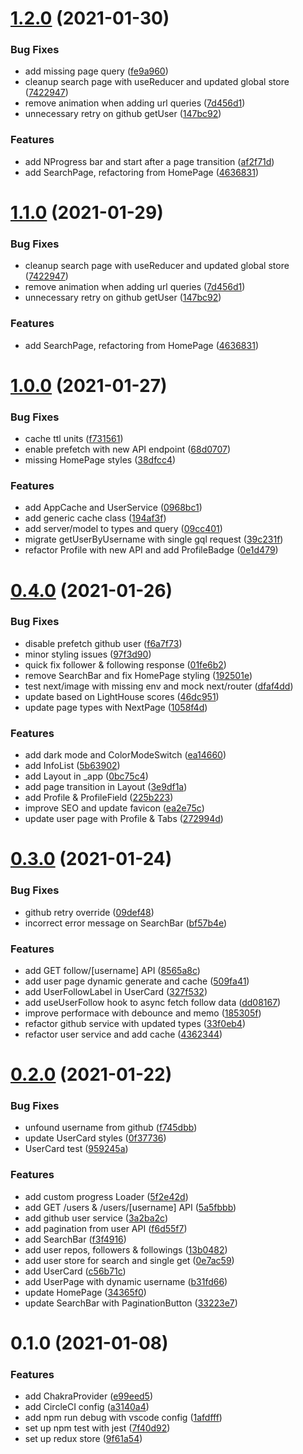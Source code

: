 # [1.2.0](https://github.com/Howard86/github-search/compare/v1.0.0...v1.2.0) (2021-01-30)


### Bug Fixes

* add missing page query ([fe9a960](https://github.com/Howard86/github-search/commit/fe9a96065b5b8f4990b04bb86dcfcb9bc4867059))
* cleanup search page with useReducer and updated global store ([7422947](https://github.com/Howard86/github-search/commit/7422947b07de4882acf1a9f418d07d13eefecfa1))
* remove animation when adding url queries ([7d456d1](https://github.com/Howard86/github-search/commit/7d456d1ae3c1f90ac97f085e587688d8be48c8d1))
* unnecessary retry on github getUser ([147bc92](https://github.com/Howard86/github-search/commit/147bc92da0682cde5c0931087516794a0053a089))


### Features

* add NProgress bar and start after a page transition ([af2f71d](https://github.com/Howard86/github-search/commit/af2f71da8a8b7be255ec116b0aa85f7b00d0fd6a))
* add SearchPage, refactoring from HomePage ([4636831](https://github.com/Howard86/github-search/commit/463683172cdd52c5d5c9c23de3851643164c3ca3))



# [1.1.0](https://github.com/Howard86/github-search/compare/v1.0.0...v1.1.0) (2021-01-29)


### Bug Fixes

* cleanup search page with useReducer and updated global store ([7422947](https://github.com/Howard86/github-search/commit/7422947b07de4882acf1a9f418d07d13eefecfa1))
* remove animation when adding url queries ([7d456d1](https://github.com/Howard86/github-search/commit/7d456d1ae3c1f90ac97f085e587688d8be48c8d1))
* unnecessary retry on github getUser ([147bc92](https://github.com/Howard86/github-search/commit/147bc92da0682cde5c0931087516794a0053a089))


### Features

* add SearchPage, refactoring from HomePage ([4636831](https://github.com/Howard86/github-search/commit/463683172cdd52c5d5c9c23de3851643164c3ca3))



# [1.0.0](https://github.com/Howard86/github-search/compare/v0.4.0...v1.0.0) (2021-01-27)


### Bug Fixes

* cache ttl units ([f731561](https://github.com/Howard86/github-search/commit/f7315611897cbe0c46917c29f39e79bdcf9c1a66))
* enable prefetch with new API endpoint ([68d0707](https://github.com/Howard86/github-search/commit/68d0707e34521da6ffdf74d8b9f73eb5c6cb5e05))
* missing HomePage styles ([38dfcc4](https://github.com/Howard86/github-search/commit/38dfcc48642684a5c6d6b8c4033d21813b516faf))


### Features

* add AppCache and UserService ([0968bc1](https://github.com/Howard86/github-search/commit/0968bc1a31ee31d35b6eeada21de3bfab89f1cc2))
* add generic cache class ([194af3f](https://github.com/Howard86/github-search/commit/194af3fa5d8a5a380596b9e3bda3c7ee4c6dac2e))
* add server/model to types and query ([09cc401](https://github.com/Howard86/github-search/commit/09cc4015e7074643c40aa539933d66f4c8c632bc))
* migrate getUserByUsername with single gql request ([39c231f](https://github.com/Howard86/github-search/commit/39c231fc03d6101721154bc0cdf64b173e3e55fb))
* refactor Profile with new API and add ProfileBadge ([0e1d479](https://github.com/Howard86/github-search/commit/0e1d479a74da7ba28713bf50ecae6468f5cbf501))



# [0.4.0](https://github.com/Howard86/github-search/compare/v0.3.0...v0.4.0) (2021-01-26)


### Bug Fixes

* disable prefetch github user ([f6a7f73](https://github.com/Howard86/github-search/commit/f6a7f73f899b57b6a8f2f7f8db4cc8e97ff9a205))
* minor styling issues ([97f3d90](https://github.com/Howard86/github-search/commit/97f3d90ef0bd77add0eb7643609d83a715aa5af9))
* quick fix follower & following response ([01fe6b2](https://github.com/Howard86/github-search/commit/01fe6b2865931997d3a7991259af40193873bca1))
* remove SearchBar and fix HomePage styling ([192501e](https://github.com/Howard86/github-search/commit/192501e1eb83e8c4f786386341e11b586f981471))
* test next/image with missing env and mock next/router ([dfaf4dd](https://github.com/Howard86/github-search/commit/dfaf4dd7d74ce6d159a850e372ecdd7486a2fd0f))
* update based on LightHouse scores ([46dc951](https://github.com/Howard86/github-search/commit/46dc951d76e82cf263da882ee5a2c0d661f0a62f))
* update page types with NextPage ([1058f4d](https://github.com/Howard86/github-search/commit/1058f4dd6fae3b946e6eef6b8238bf5d1ac7d816))


### Features

* add dark mode and ColorModeSwitch ([ea14660](https://github.com/Howard86/github-search/commit/ea146609fa6d7f164406682718efb6d4abd4565f))
* add InfoList ([5b63902](https://github.com/Howard86/github-search/commit/5b6390240d4f24798dc484d1a58b5b05990a6ddb))
* add Layout in _app ([0bc75c4](https://github.com/Howard86/github-search/commit/0bc75c4fce065074434d622d88c14160964c0337))
* add page transition in Layout ([3e9df1a](https://github.com/Howard86/github-search/commit/3e9df1a7bbdc0ba61ed5d6420b0c249e05cc2c86))
* add Profile & ProfileField ([225b223](https://github.com/Howard86/github-search/commit/225b223a0a531fceeafd84b70a93f5f0a761d4af))
* improve SEO and update favicon ([ea2e75c](https://github.com/Howard86/github-search/commit/ea2e75c569ea2c90667281dbb763b65dddb50bc0))
* update user page with Profile & Tabs ([272994d](https://github.com/Howard86/github-search/commit/272994dca1bbc694b0176eb9e85ea0ee5d62a5f7))



# [0.3.0](https://github.com/Howard86/github-search/compare/v0.2.0...v0.3.0) (2021-01-24)


### Bug Fixes

* github retry override ([09def48](https://github.com/Howard86/github-search/commit/09def48ef811bba633a279eecd1c9abe92eaa301))
* incorrect error message on SearchBar ([bf57b4e](https://github.com/Howard86/github-search/commit/bf57b4e6a86cfd47718b4aefa509fa46694fb539))


### Features

* add GET follow/[username] API ([8565a8c](https://github.com/Howard86/github-search/commit/8565a8c4b754a8bff82b6f4ac0c7a3111d07eb1e))
* add user page dynamic generate and cache ([509fa41](https://github.com/Howard86/github-search/commit/509fa4112124a4cfd3eb45bd6c37142f8068f711))
* add UserFollowLabel in UserCard ([327f532](https://github.com/Howard86/github-search/commit/327f53258af664159befc29a719010fdde372a14))
* add useUserFollow hook to async fetch follow data ([dd08167](https://github.com/Howard86/github-search/commit/dd08167e129896f8d13c0df72174340ee2fc2816))
* improve performace with debounce and memo ([185305f](https://github.com/Howard86/github-search/commit/185305f6eba6d3b2415ac654ee4ce1412c0a68a1))
* refactor github service with updated types ([33f0eb4](https://github.com/Howard86/github-search/commit/33f0eb4f632e09b04891b561cc4603015f29576d))
* refactor user service and add cache ([4362344](https://github.com/Howard86/github-search/commit/4362344c723d38862a4cfb9d2a6142288c03bd9a))



# [0.2.0](https://github.com/Howard86/github-search/compare/v0.1.0...v0.2.0) (2021-01-22)


### Bug Fixes

* unfound username from github ([f745dbb](https://github.com/Howard86/github-search/commit/f745dbbb414bdae120ba4e853995724cbb8b8c00))
* update UserCard styles ([0f37736](https://github.com/Howard86/github-search/commit/0f3773671d2f4a84c2e1df79e4cec8a59c889b86))
* UserCard test ([959245a](https://github.com/Howard86/github-search/commit/959245aa03f0617c8e510c49aec6e79fcf9dfb6b))


### Features

* add custom progress Loader ([5f2e42d](https://github.com/Howard86/github-search/commit/5f2e42dafba7ecbdb47bbadd5ea6f6e1867c09ca))
* add GET /users & /users/[username] API ([5a5fbbb](https://github.com/Howard86/github-search/commit/5a5fbbb817ab54ef8b814b30c60002f45bbcab9f))
* add github user service ([3a2ba2c](https://github.com/Howard86/github-search/commit/3a2ba2ca0bba2cd2487540e5ba7001802fa2a229))
* add pagination from user API ([f6d55f7](https://github.com/Howard86/github-search/commit/f6d55f7c430aeed39fa8aa62ba72759b0eac5159))
* add SearchBar ([f3f4916](https://github.com/Howard86/github-search/commit/f3f491681ba59ec6c837d6c8d30a24966f680e77))
* add user repos, followers & followings ([13b0482](https://github.com/Howard86/github-search/commit/13b0482e25f0ba7a3f04ab8ff88f7ca0e09a3446))
* add user store for search and single get ([0e7ac59](https://github.com/Howard86/github-search/commit/0e7ac59b12cc372d48c5a003662be25e7a81961a))
* add UserCard ([c56b71c](https://github.com/Howard86/github-search/commit/c56b71cdabb60671ec60cbe80cfe1cfb65054f80))
* add UserPage with dynamic username ([b31fd66](https://github.com/Howard86/github-search/commit/b31fd66080505b16683466022722c4e3197b3fa0))
* update HomePage ([34365f0](https://github.com/Howard86/github-search/commit/34365f05a788556b1d83795a759ecc7ee31c931b))
* update SearchBar with PaginationButton ([33223e7](https://github.com/Howard86/github-search/commit/33223e76ee7df05b720b2aa9029e71480c6857ff))



# 0.1.0 (2021-01-08)


### Features

* add ChakraProvider ([e99eed5](https://github.com/Howard86/conference-call/commit/e99eed5fb441f274c6f9e5902df00844d8276a4e))
* add CircleCI config ([a3140a4](https://github.com/Howard86/conference-call/commit/a3140a4f139f66a05320a421696bc9ee9639d84d))
* add npm run debug with vscode config ([1afdfff](https://github.com/Howard86/conference-call/commit/1afdfff632e579252a79c416ccc9727597bb0a72))
* set up npm test with jest ([7f40d92](https://github.com/Howard86/conference-call/commit/7f40d9205a310224c8ede8cd77b13a28c6918dc4))
* set up redux store ([9f61a54](https://github.com/Howard86/conference-call/commit/9f61a542164365d37cc898cd142ed2d089a988fb))



